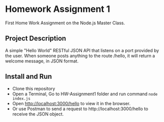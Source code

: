 # Homework Assignment 1

First Home Work Assignment on the Node.js Master Class.

## Project Description
A simple "Hello World" RESTful JSON API that listens on a port provided by the user.
When someone posts anything to the route /hello, it will return a welcome message, in JSON format.

## Install and Run

* Clone this repository
* Open a Terminal, Go to HW-Assignment1 folder and run command `node index.js`
* Open [http://localhost:3000/hello](http://localhost:3000/hello) to view it in the browser.
* Or use Postman to send a request to http://localhost:3000/hello to receive the JSON object.